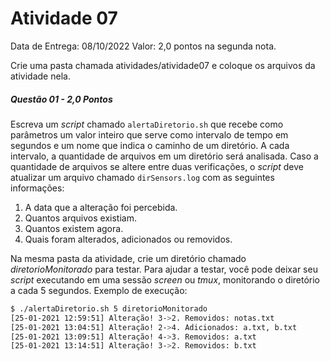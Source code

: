# Atividade 07

Data de Entrega: 08/10/2022
Valor: 2,0 pontos na segunda nota.

Crie uma pasta chamada atividades/atividade07 e coloque os arquivos da atividade nela.

##### Questão 01 - 2,0 Pontos
Escreva um _script_ chamado `alertaDiretorio.sh` que recebe como parâmetros um valor inteiro que serve como intervalo de tempo em segundos e um nome que indica o caminho de um diretório.
A cada intervalo, a quantidade de arquivos em um diretório será analisada. Caso a quantidade de arquivos se altere entre duas verificações, o _script_ deve atualizar um arquivo chamado `dirSensors.log` com as seguintes informações:

1. A data que a alteração foi percebida.
2. Quantos arquivos existiam.
3. Quantos existem agora.
4. Quais foram alterados, adicionados ou removidos.


Na mesma pasta da atividade, crie um diretório chamado _diretorioMonitorado_ para testar.
Para ajudar a testar, você pode deixar seu _script_ executando em uma sessão _screen_ ou _tmux_, monitorando o diretório a cada 5 segundos. Exemplo de execução:

```sh
$ ./alertaDiretorio.sh 5 diretorioMonitorado
[25-01-2021 12:59:51] Alteração! 3->2. Removidos: notas.txt
[25-01-2021 13:04:51] Alteração! 2->4. Adicionados: a.txt, b.txt
[25-01-2021 13:09:51] Alteração! 4->3. Removidos: a.txt
[25-01-2021 13:14:51] Alteração! 3->2. Removidos: b.txt  
```
